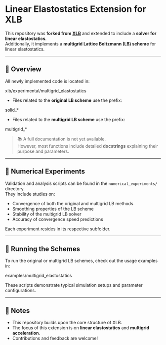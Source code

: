 # Linear Elastostatics Extension for XLB

This repository was **forked from [XLB](https://github.com/XLB)** and extended to include a **solver for linear elastostatics**.  
Additionally, it implements a **multigrid Lattice Boltzmann (LB) scheme** for linear elastostatics.

---

## 🧩 Overview

All newly implemented code is located in:

xlb/experimental/multigrid_elastostatics


- Files related to the **original LB scheme** use the prefix:  

solid_*

- Files related to the **multigrid LB scheme** use the prefix:  

multigrid_*


> 📚 A full documentation is not yet available.  
> However, most functions include detailed **docstrings** explaining their purpose and parameters.

---

## 🧪 Numerical Experiments

Validation and analysis scripts can be found in the `numerical_experiments/` directory.  
They include studies on:

- Convergence of both the original and multigrid LB methods  
- Smoothing properties of the LB scheme  
- Stability of the multigrid LB solver  
- Accuracy of convergence speed predictions

Each experiment resides in its respective subfolder.

---

## 🚀 Running the Schemes

To run the original or multigrid LB schemes, check out the usage examples in:

examples/multigrid_elastostatics


These scripts demonstrate typical simulation setups and parameter configurations.

---

## 📄 Notes

- This repository builds upon the core structure of XLB.  
- The focus of this extension is on **linear elastostatics** and **multigrid acceleration**.  
- Contributions and feedback are welcome!